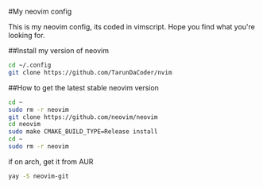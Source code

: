 #My neovim config

This is my neovim config, its coded in vimscript. Hope you find what you're looking for.

##Install my version of neovim
```bash
cd ~/.config
git clone https://github.com/TarunDaCoder/nvim
```

##How to get the latest stable neovim version
```bash
cd ~
sudo rm -r neovim
git clone https://github.com/neovim/neovim
cd neovim
sudo make CMAKE_BUILD_TYPE=Release install
cd ~
sudo rm -r neovim
```
if on arch, get it from AUR
```bash
yay -S neovim-git
```
